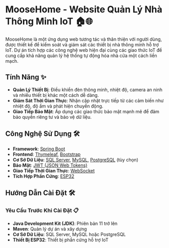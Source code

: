 # MooseHome - Website Quản Lý Nhà Thông Minh IoT 🏠🌐

MooseHome là một ứng dụng web tương tác và thân thiện với người dùng, được thiết kế để kiểm soát và giám sát các thiết bị nhà thông minh hỗ trợ IoT. Dự án tích hợp các công nghệ web hiện đại cùng các giao thức IoT để cung cấp khả năng quản lý hệ thống tự động hóa nhà cửa một cách liền mạch.

## **Tính Năng** ✨
- **Quản Lý Thiết Bị**: Điều khiển đèn thông minh, nhiệt độ, camera an ninh và nhiều thiết bị khác một cách dễ dàng.
- **Giám Sát Thời Gian Thực**: Nhận cập nhật trực tiếp từ các cảm biến như nhiệt độ, độ ẩm và phát hiện chuyển động.
- **Giao Tiếp Bảo Mật**: Áp dụng các giao thức bảo mật mạnh mẽ để đảm bảo quyền riêng tư và bảo vệ dữ liệu.

## **Công Nghệ Sử Dụng** 🛠️
- **Framework**: [Spring Boot](https://spring.io/projects/spring-boot)
- **Frontend**: [Thymeleaf](https://www.thymeleaf.org/), [Bootstrap](https://getbootstrap.com/)
- **Cơ Sở Dữ Liệu**: [SQL Server](https://www.microsoft.com/en-us/sql-server), [MySQL](https://www.mysql.com/), [PostgreSQL](https://www.postgresql.org/) (tùy chọn)
- **Bảo Mật**: [JWT (JSON Web Tokens)](https://jwt.io/)
- **Giao Tiếp Thời Gian Thực**: [WebSocket](https://developer.mozilla.org/en-US/docs/Web/API/WebSockets_API)
- **Tích Hợp Phần Cứng**: [ESP32](https://www.espressif.com/en/products/socs/esp32)

## **Hướng Dẫn Cài Đặt** 🛠️

### **Yêu Cầu Trước Khi Cài Đặt** 📋
- **Java Development Kit (JDK)**: Phiên bản 11 trở lên
- **Maven**: Quản lý dự án và xây dựng
- **Cơ Sở Dữ Liệu**: SQL Server, MySQL hoặc PostgreSQL
- **Thiết Bị ESP32**: Thiết bị phần cứng hỗ trợ IoT